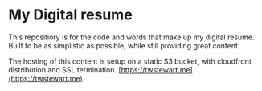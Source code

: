 # My Digital resume
This repositiory is for the code and words that make up my digital resume.
Built to be as simplistic as possible,  while still providing great content

The hosting of this content is setup on a static S3 bucket, with cloudfront distribution and SSL termination. [https://twstewart.me](https://twstewart.me)


